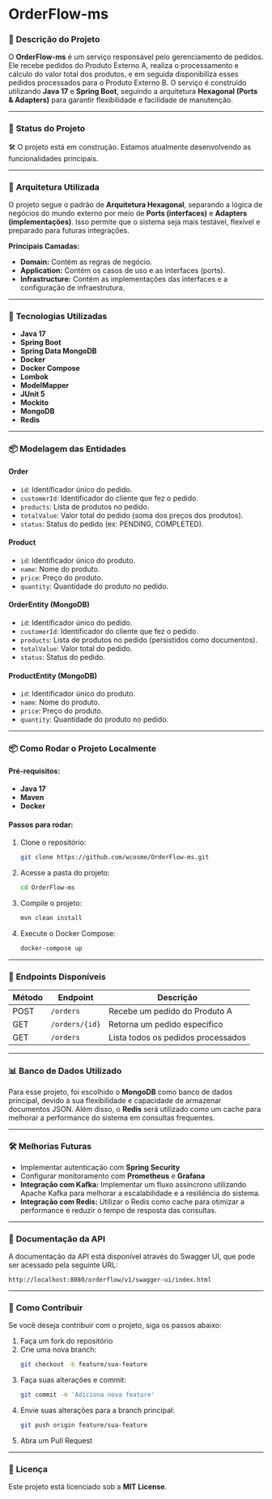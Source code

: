 # OrderFlow-ms

### 📝 **Descrição do Projeto**
O **OrderFlow-ms** é um serviço responsável pelo gerenciamento de pedidos. Ele recebe pedidos do Produto Externo A, realiza o processamento e cálculo do valor total dos produtos, e em seguida disponibiliza esses pedidos processados para o Produto Externo B. O serviço é construído utilizando **Java 17** e **Spring Boot**, seguindo a arquitetura **Hexagonal (Ports & Adapters)** para garantir flexibilidade e facilidade de manutenção.

---

### 🚧 **Status do Projeto**
🛠️ O projeto está em construção. Estamos atualmente desenvolvendo as funcionalidades principais.

---

### 🧱 **Arquitetura Utilizada**
O projeto segue o padrão de **Arquitetura Hexagonal**, separando a lógica de negócios do mundo externo por meio de **Ports (interfaces)** e **Adapters (implementações)**. Isso permite que o sistema seja mais testável, flexível e preparado para futuras integrações.

**Principais Camadas:**
- **Domain:** Contém as regras de negócio.
- **Application:** Contém os casos de uso e as interfaces (ports).
- **Infrastructure:** Contém as implementações das interfaces e a configuração de infraestrutura.

---

### 🚀 **Tecnologias Utilizadas**
- **Java 17**
- **Spring Boot**
- **Spring Data MongoDB**
- **Docker**
- **Docker Compose**
- **Lombok**
- **ModelMapper**
- **JUnit 5**
- **Mockito**
- **MongoDB**
- **Redis**

---

### 📦 **Modelagem das Entidades**

#### **Order**
- `id`: Identificador único do pedido.
- `customerId`: Identificador do cliente que fez o pedido.
- `products`: Lista de produtos no pedido.
- `totalValue`: Valor total do pedido (soma dos preços dos produtos).
- `status`: Status do pedido (ex: PENDING, COMPLETED).

#### **Product**
- `id`: Identificador único do produto.
- `name`: Nome do produto.
- `price`: Preço do produto.
- `quantity`: Quantidade do produto no pedido.

#### **OrderEntity (MongoDB)**
- `id`: Identificador único do pedido.
- `customerId`: Identificador do cliente que fez o pedido.
- `products`: Lista de produtos no pedido (persistidos como documentos).
- `totalValue`: Valor total do pedido.
- `status`: Status do pedido.

#### **ProductEntity (MongoDB)**
- `id`: Identificador único do produto.
- `name`: Nome do produto.
- `price`: Preço do produto.
- `quantity`: Quantidade do produto no pedido.

---

### 📦 **Como Rodar o Projeto Localmente**

#### **Pré-requisitos:**
- **Java 17**
- **Maven**
- **Docker**

#### **Passos para rodar:**
1. Clone o repositório:
   ```bash
   git clone https://github.com/wcosme/OrderFlow-ms.git
   ```
2. Acesse a pasta do projeto:
   ```bash
   cd OrderFlow-ms
   ```
3. Compile o projeto:
   ```bash
   mvn clean install
   ```
4. Execute o Docker Compose:
   ```bash
   docker-compose up
   ```

---

### 🔗 **Endpoints Disponíveis**
| Método | Endpoint       | Descrição                      |
|--------|----------------|---------------------------------|
| POST   | `/orders`      | Recebe um pedido do Produto A  |
| GET    | `/orders/{id}` | Retorna um pedido específico    |
| GET    | `/orders`      | Lista todos os pedidos processados |

---

### 📊 **Banco de Dados Utilizado**
Para esse projeto, foi escolhido o **MongoDB** como banco de dados principal, devido à sua flexibilidade e capacidade de armazenar documentos JSON. Além disso, o **Redis** será utilizado como um cache para melhorar a performance do sistema em consultas frequentes.

---

### 🛠️ **Melhorias Futuras**
- Implementar autenticação com **Spring Security**
- Configurar monitoramento com **Prometheus** e **Grafana**
- **Integração com Kafka:** Implementar um fluxo assíncrono utilizando Apache Kafka para melhorar a escalabilidade e a resiliência do sistema.
- **Integração com Redis:** Utilizar o Redis como cache para otimizar a performance e reduzir o tempo de resposta das consultas.

---

### 📄 **Documentação da API**
A documentação da API está disponível através do Swagger UI, que pode ser acessado pela seguinte URL:
```
http://localhost:8080/orderflow/v1/swagger-ui/index.html
```

---

### 🤝 **Como Contribuir**
Se você deseja contribuir com o projeto, siga os passos abaixo:
1. Faça um fork do repositório
2. Crie uma nova branch:
   ```bash
   git checkout -b feature/sua-feature
   ```
3. Faça suas alterações e commit:
   ```bash
   git commit -m 'Adiciona nova feature'
   ```
4. Envie suas alterações para a branch principal:
   ```bash
   git push origin feature/sua-feature
   ```
5. Abra um Pull Request

---

### 📄 **Licença**
Este projeto está licenciado sob a **MIT License**.